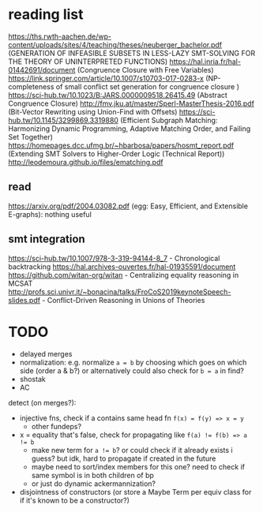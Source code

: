 
# reading list

https://ths.rwth-aachen.de/wp-content/uploads/sites/4/teaching/theses/neuberger_bachelor.pdf (GENERATION OF INFEASIBLE SUBSETS IN LESS-LAZY SMT-SOLVING FOR THE THEORY OF UNINTERPRETED FUNCTIONS)
https://hal.inria.fr/hal-01442691/document (Congruence Closure with Free Variables)
https://link.springer.com/article/10.1007/s10703-017-0283-x (NP-completeness of small conflict set generation for congruence closure
)
https://sci-hub.tw/10.1023/B:JARS.0000009518.26415.49 (Abstract Congruence Closure)
http://fmv.jku.at/master/Sperl-MasterThesis-2016.pdf (Bit-Vector Rewriting using Union-Find with Offsets)
https://sci-hub.tw/10.1145/3299869.3319880 (Efficient Subgraph Matching: Harmonizing Dynamic Programming, Adaptive Matching Order, and Failing Set Together)
https://homepages.dcc.ufmg.br/~hbarbosa/papers/hosmt_report.pdf (Extending SMT Solvers to Higher-Order Logic (Technical Report))
http://leodemoura.github.io/files/ematching.pdf

## read

https://arxiv.org/pdf/2004.03082.pdf (egg: Easy, Efficient, and Extensible E-graphs): nothing useful

## smt integration

https://sci-hub.tw/10.1007/978-3-319-94144-8_7 - Chronological backtracking
https://hal.archives-ouvertes.fr/hal-01935591/document https://github.com/witan-org/witan - Centralizing equality reasoning in MCSAT
http://profs.sci.univr.it/~bonacina/talks/FroCoS2019keynoteSpeech-slides.pdf - Conflict-Driven Reasoning in Unions of Theories

# TODO


- delayed merges
- normalization:
  e.g. normalize `a = b` by choosing which goes on which side (order a & b?)
  or alternatively could also check for `b = a` in find?
- shostak
- AC

detect (on merges?):
- injective fns, check if a contains same head fn
  `f(x) = f(y) => x = y`
  - other fundeps?
- x = equality that's false, check for propagating like `f(a) != f(b) => a != b`
  - make new term for `a != b`? or could check if it already exists i guess? but idk, hard to propagate if created in the future
  - maybe need to sort/index members for this one? need to check if same symbol is in both children of bp
  - or just do dynamic ackermannization?
- disjointness of constructors (or store a Maybe Term per equiv class for if it's known to be a constructor?)



